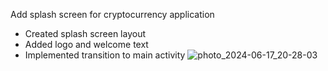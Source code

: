 
Add splash screen for cryptocurrency application

- Created splash screen layout
- Added logo and welcome text
- Implemented transition to main activity
![photo_2024-06-17_20-28-03](https://github.com/ion7Sate/CryptoCurrency/assets/56150610/5dc54cfb-e59e-4277-ba02-1d7640ac0400)
